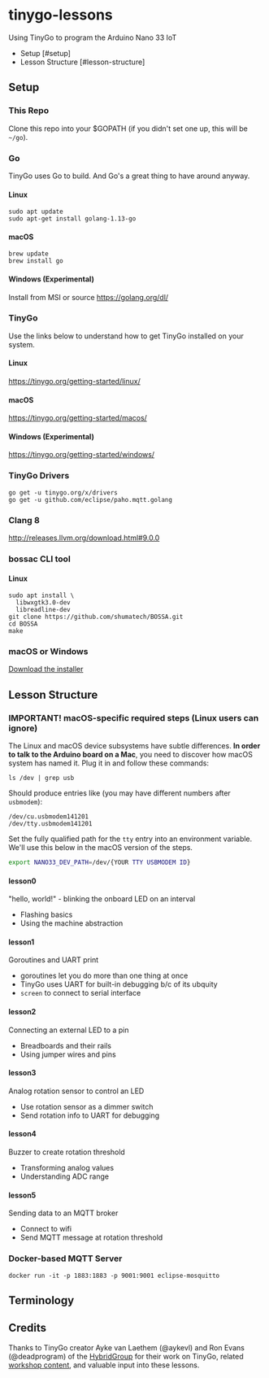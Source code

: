 # tinygo-lessons
Using TinyGo to program the Arduino Nano 33 IoT

* Setup [#setup]
* Lesson Structure [#lesson-structure]

## Setup

### This Repo
Clone this repo into your $GOPATH (if you didn't set one up, this will be `~/go`).

### Go
TinyGo uses Go to build. And Go's a great thing to have around anyway.
#### Linux
```
sudo apt update
sudo apt-get install golang-1.13-go
```

#### macOS
```
brew update
brew install go
```

#### Windows (Experimental)
Install from MSI or source https://golang.org/dl/

### TinyGo
Use the links below to understand how to get TinyGo installed on your system.
#### Linux
https://tinygo.org/getting-started/linux/

#### macOS
https://tinygo.org/getting-started/macos/

#### Windows (Experimental)
https://tinygo.org/getting-started/windows/

### TinyGo Drivers
```
go get -u tinygo.org/x/drivers
go get -u github.com/eclipse/paho.mqtt.golang
```

### Clang 8
http://releases.llvm.org/download.html#9.0.0

### bossac CLI tool
#### Linux
```
sudo apt install \
  libwxgtk3.0-dev
  libreadline-dev
git clone https://github.com/shumatech/BOSSA.git
cd BOSSA
make
```

### macOS or Windows
[Download the installer](https://github.com/shumatech/BOSSA/releases/download/1.9.1/bossa-1.9.1.dmg)


## Lesson Structure

### IMPORTANT! macOS-specific required steps (Linux users can ignore)
The Linux and macOS device subsystems have subtle differences. **In order to talk to the Arduino board on a Mac**, you need to discover how macOS
system has named it. Plug it in and follow these commands:

```
ls /dev | grep usb
```

Should produce entries like (you may have different numbers after
`usbmodem`):

```
/dev/cu.usbmodem141201
/dev/tty.usbmodem141201
```

Set the fully qualified path for the `tty` entry into an environment variable. We'll use this below in the macOS version of the steps.

```sh
export NANO33_DEV_PATH=/dev/{YOUR TTY USBMODEM ID}
```

#### lesson0
"hello, world!" - blinking the onboard LED on an interval

* Flashing basics
* Using the machine abstraction

#### lesson1
Goroutines and UART print
* goroutines let you do more than one thing at once
* TinyGo uses UART for built-in debugging b/c of its ubquity
* `screen` to connect to serial interface

#### lesson2
Connecting an external LED to a pin
* Breadboards and their rails
* Using jumper wires and pins

#### lesson3
Analog rotation sensor to control an LED
* Use rotation sensor as a dimmer switch
* Send rotation info to UART for debugging

#### lesson4
Buzzer to create rotation threshold
* Transforming analog values
* Understanding ADC range

#### lesson5
Sending data to an MQTT broker
* Connect to wifi
* Send MQTT message at rotation threshold


### Docker-based MQTT Server
`docker run -it -p 1883:1883 -p 9001:9001 eclipse-mosquitto`

## Terminology



## Credits
Thanks to TinyGo creator Ayke van Laethem (@aykevl) and Ron Evans (@deadprogram) of the [HybridGroup](https://hybridgroup.com) for their work on TinyGo, related [workshop content](https://github.com/hybridgroup/hacklab-2019), and valuable input into these lessons.


